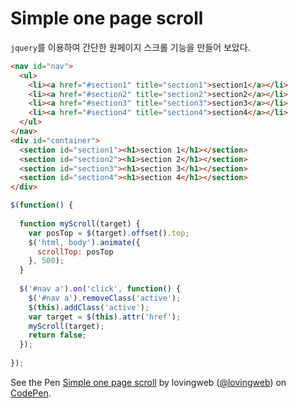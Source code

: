# Simple one page scroll

`jquery`를 이용하여 간단한 원페이지 스크롤 기능을 만들어 보았다.

```html
<nav id="nav">
  <ul>
    <li><a href="#section1" title="section1">section1</a></li>
    <li><a href="#section2" title="section2">section2</a></li>
    <li><a href="#section3" title="section3">section3</a></li>
    <li><a href="#section4" title="section4">section4</a></li>
  </ul>
</nav>
<div id="container">
  <section id="section1"><h1>section 1</h1></section>
  <section id="section2"><h1>section 2</h1></section>
  <section id="section3"><h1>section 3</h1></section>
  <section id="section4"><h1>section 4</h1></section>
</div>
```

```js
$(function() {
  
  function myScroll(target) {
    var posTop = $(target).offset().top;
    $('html, body').animate({
      scrollTop: posTop
    }, 500);
  }
  
  $('#nav a').on('click', function() {
    $('#nav a').removeClass('active');
    $(this).addClass('active');
    var target = $(this).attr('href');
    myScroll(target);
    return false;
  });
  
});
```

<p data-height="400" data-theme-id="32424" data-slug-hash="EEoGGK" data-default-tab="result" data-user="lovingweb" data-embed-version="2" data-pen-title="Simple one page scroll" class="codepen">See the Pen <a href="https://codepen.io/lovingweb/pen/EEoGGK/">Simple one page scroll</a> by lovingweb (<a href="https://codepen.io/lovingweb">@lovingweb</a>) on <a href="https://codepen.io">CodePen</a>.</p>
<script async src="https://static.codepen.io/assets/embed/ei.js"></script>